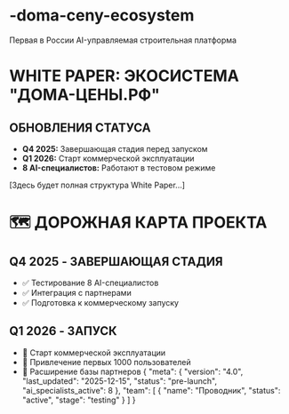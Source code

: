 # -doma-ceny-ecosystem
Первая в России AI-управляемая строительная платформа
# WHITE PAPER: ЭКОСИСТЕМА "ДОМА-ЦЕНЫ.РФ"

## ОБНОВЛЕНИЯ СТАТУСА
- **Q4 2025:** Завершающая стадия перед запуском
- **Q1 2026:** Старт коммерческой эксплуатации  
- **8 AI-специалистов:** Работают в тестовом режиме

[Здесь будет полная структура White Paper...]
# 🗺️ ДОРОЖНАЯ КАРТА ПРОЕКТА

## Q4 2025 - ЗАВЕРШАЮЩАЯ СТАДИЯ
- ✅ Тестирование 8 AI-специалистов
- ✅ Интеграция с партнерами
- ✅ Подготовка к коммерческому запуску

## Q1 2026 - ЗАПУСК
- 🚀 Старт коммерческой эксплуатации
- 🎯 Привлечение первых 1000 пользователей
- 🤝 Расширение базы партнеров
{
  "meta": {
    "version": "4.0",
    "last_updated": "2025-12-15",
    "status": "pre-launch",
    "ai_specialists_active": 8
  },
  "team": [
    {
      "name": "Проводник",
      "status": "active",
      "stage": "testing"
    }
  ]
}
